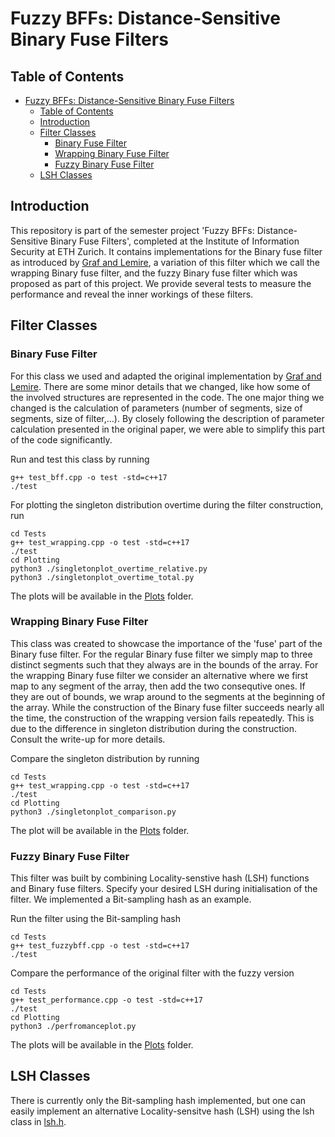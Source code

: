 # Fuzzy BFFs: Distance-Sensitive Binary Fuse Filters
## Table of Contents
- [Fuzzy BFFs: Distance-Sensitive Binary Fuse Filters](#fuzzy-bffs-distance-sensitive-binary-fuse-filters)
  - [Table of Contents](#table-of-contents)
  - [Introduction](#introduction)
  - [Filter Classes](#filter-classes)
    - [Binary Fuse Filter](#binary-fuse-filter)
    - [Wrapping Binary Fuse Filter](#wrapping-binary-fuse-filter)
    - [Fuzzy Binary Fuse Filter](#fuzzy-binary-fuse-filter)
  - [LSH Classes](#lsh-classes)

## Introduction
This repository is part of the semester project 'Fuzzy BFFs: Distance-Sensitive Binary Fuse Filters', completed at the Institute of Information Security at ETH Zurich. It contains implementations for the Binary fuse filter as introduced by [Graf and Lemire](https://doi.org/10.1145/3510449), a variation of this filter which we call the wrapping Binary fuse filter, and the fuzzy Binary fuse filter which was proposed as part of this project. We provide several tests to measure the performance and reveal the inner workings of these filters.

## Filter Classes
### Binary Fuse Filter
For this class we used and adapted the original implementation by [Graf and Lemire](https://github.com/FastFilter/fastfilter_cpp/blob/master/src/xorfilter/3wise_xor_binary_fuse_filter_naive.h). There are some minor details that we changed, like how some of the involved structures are represented in the code. The one major thing we changed is the calculation of parameters (number of segments, size of segments, size of filter,...). By closely following the description of parameter calculation presented in the original paper, we were able to simplify this part of the code significantly.

Run and test this class by running
```
g++ test_bff.cpp -o test -std=c++17 
./test
```

For plotting the singleton distribution overtime during the filter construction, run
```
cd Tests
g++ test_wrapping.cpp -o test -std=c++17 
./test
cd Plotting
python3 ./singletonplot_overtime_relative.py
python3 ./singletonplot_overtime_total.py
```
The plots will be available in the [Plots](https://github.com/TLela/fuzzy_bff/tree/main/Tests/Plots) folder.

### Wrapping Binary Fuse Filter
This class was created to showcase the importance of the 'fuse' part of the Binary fuse filter. For the regular Binary fuse filter we simply map to three distinct segments such that they always are in the bounds of the array. For the wrapping Binary fuse filter we consider an alternative where we first map to any segment of the array, then add the two consequtive ones. If they are out of bounds, we wrap around to the segments at the beginning of the array. While the construction of the Binary fuse filter succeeds nearly all the time, the construction of the wrapping version fails repeatedly. This is due to the difference in singleton distribution during the construction. Consult the write-up for more details.

Compare the singleton distribution by running
```
cd Tests
g++ test_wrapping.cpp -o test -std=c++17 
./test
cd Plotting
python3 ./singletonplot_comparison.py
```
The plot will be available in the [Plots](https://github.com/TLela/fuzzy_bff/tree/main/Tests/Plots) folder.

### Fuzzy Binary Fuse Filter
This filter was built by combining Locality-senstive hash (LSH) functions and Binary fuse filters. Specify your desired LSH during initialisation of the filter. We implemented a Bit-sampling hash as an example. 

Run the filter using the Bit-sampling hash
```
cd Tests
g++ test_fuzzybff.cpp -o test -std=c++17 
./test
```

Compare the performance of the original filter with the fuzzy version
```
cd Tests
g++ test_performance.cpp -o test -std=c++17 
./test
cd Plotting
python3 ./perfromanceplot.py
```
The plots will be available in the [Plots](https://github.com/TLela/fuzzy_bff/tree/main/Tests/Plots) folder.

## LSH Classes
There is currently only the Bit-sampling hash implemented, but one can easily implement an alternative Locality-sensitve hash (LSH) using the lsh class in [lsh.h](https://github.com/TLela/fuzzy_bff/blob/main/lsh.h).